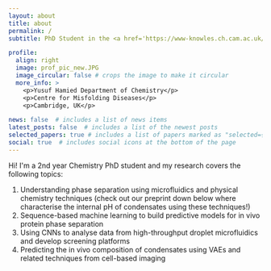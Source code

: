 ```yaml
---
layout: about
title: about
permalink: /
subtitle: PhD Student in the <a href='https://www-knowles.ch.cam.ac.uk/'>Knowles Lab</a> at the University of Cambridge

profile:
  align: right
  image: prof_pic_new.JPG
  image_circular: false # crops the image to make it circular
  more_info: >
    <p>Yusuf Hamied Department of Chemistry</p>
    <p>Centre for Misfolding Diseases</p>
    <p>Cambridge, UK</p>

news: false  # includes a list of news items
latest_posts: false  # includes a list of the newest posts
selected_papers: true # includes a list of papers marked as "selected={true}"
social: true  # includes social icons at the bottom of the page
---
```


Hi! I'm a 2nd year Chemistry PhD student and my research covers the following topics:

1. Understanding phase separation using microfluidics and physical chemistry techniques (check out our preprint down below where characterise the internal pH of condensates using these techniques!)
2. Sequence-based machine learning to build predictive models for in vivo protein phase separation
3. Using CNNs to analyse data from high-throughput droplet microfluidics and develop screening platforms
4. Predicting the in vivo composition of condensates using VAEs and related techniques from cell-based imaging
